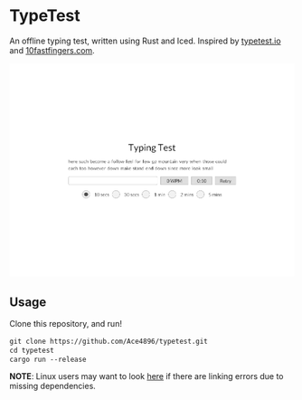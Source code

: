 # TypeTest

An offline typing test, written using Rust and Iced. Inspired by [typetest.io](https://typetest.io/) and [10fastfingers.com](https://10fastfingers.com/).

![Demo](docs/demo.gif)

## Usage

Clone this repository, and run!

```
git clone https://github.com/Ace4896/typetest.git
cd typetest
cargo run --release
```

**NOTE**: Linux users may want to look [here](https://github.com/hecrj/iced/issues/256) if there are linking errors due to missing dependencies.
